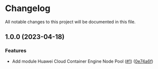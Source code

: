 # Changelog

All notable changes to this project will be documented in this file.

## 1.0.0 (2023-04-18)


### Features

* Add module Huawei Cloud Container Engine Node Pool ([#1](https://github.com/cloud-labs-infra/terraform-huaweicloud-cce-node-pool/issues/1)) ([0e74a6f](https://github.com/cloud-labs-infra/terraform-huaweicloud-cce-node-pool/commit/0e74a6fa4a2db512367e1e8080ea52d669055464))
